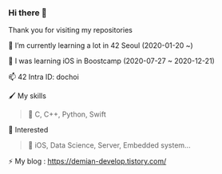 ### Hi there 👋
Thank you for visiting my repositories

🌱 I’m currently learning a lot in 42 Seoul   (2020-01-20 ~)

🧐 I was learning iOS in Boostcamp  (2020-07-27 ~ 2020-12-21)

📫 42 Intra ID: dochoi

🖌 My skills<br>
  >🔴 C, C++, Python, Swift<br>

🤔 Interested
 >🔵 iOS, Data Science, Server, Embedded system...
  
  
  ⚡ My blog : https://demian-develop.tistory.com/
<!--
**ChoiDongKyu96/ChoiDongKyu96** is a ✨ _special_ ✨ repository because its `README.md` (this file) appears on your GitHub profile.

Here are some ideas to get you started:

- 🔭 I’m currently working on ...
- 🌱 I’m currently learning ...
- 👯 I’m looking to collaborate on ...
- 🤔 I’m looking for help with ...
- 💬 Ask me about ...
- 📫 How to reach me: ...
- 😄 Pronouns: ...
- ⚡ Fun fact: ...
-->
